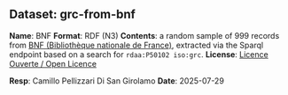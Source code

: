 ## Dataset: grc-from-bnf

**Name**: BNF
**Format**: RDF (N3)
**Contents**: a random sample of 999 records from [BNF (Bibliothèque nationale de France)](https://data.bnf.fr/), extracted via the Sparql endpoint based on a search for `rdaa:P50102 iso:grc`.
**License**: [Licence Ouverte / Open Licence](https://www.etalab.gouv.fr/licence-ouverte-open-licence/)

**Resp**: Camillo Pellizzari Di San Girolamo
**Date**: 2025-07-29
